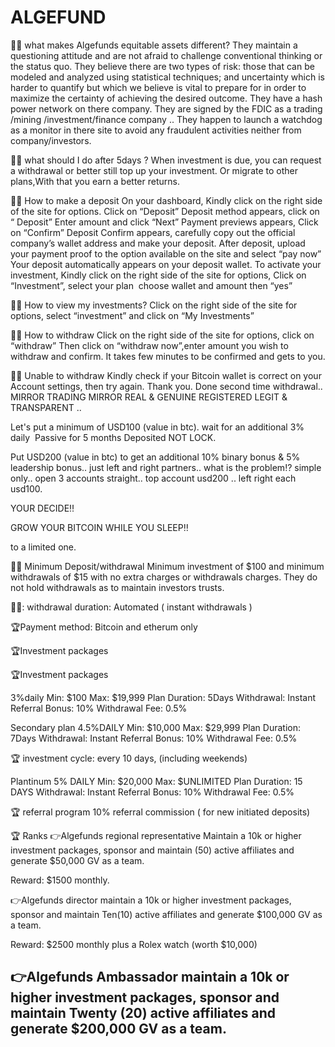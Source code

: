 # ALGEFUND
👊🏼 what makes Algefunds equitable assets different?
They maintain a questioning attitude and are not afraid to challenge conventional thinking or the status quo. They believe there are two types of risk: those that can be modeled and analyzed using statistical techniques; and uncertainty which is harder to quantify but which we believe is vital to prepare for in order to maximize the certainty of achieving the desired outcome. 
They have a hash power network on there company. 
They are signed by the FDIC as a trading /mining /investment/finance company ..
They happen to launch a watchdog as a monitor in there site to avoid any fraudulent activities neither from company/investors.


👊🏼 what should I do after 5days ?
When investment is due, you can request a withdrawal or better still top up your investment. Or migrate to other plans,With that you earn a better returns. 

👊🏼 How to make a deposit 
On your dashboard, Kindly click on the right side of the site for options.
Click on “Deposit” 
Deposit method appears, click on “ Deposit”
Enter amount and click “Next”
Payment previews appears, Click on “Confirm”
Deposit Confirm appears, carefully copy out the official company’s wallet address and make your deposit. 
After deposit, upload your payment proof to the option available on the site and select “pay now”
Your deposit automatically appears on your deposit wallet.
To activate your investment, 
Kindly click on the right side of the site for options, 
Click on “Investment”, select your plan  choose wallet and amount then “yes” 

👊🏼 How to view my investments?
Click on the right side of the site for options, select “investment” and click on “My Investments” 

👊🏼 How to withdraw 
Click on the right side of the site for options, click on “withdraw” 
Then click on “withdraw now”,enter amount you wish to withdraw and confirm.
It takes few minutes to be confirmed and gets to you. 

👊🏼 Unable to withdraw 
Kindly check if your Bitcoin wallet is correct on your Account settings, then try again.
Thank you.
Done second time withdrawal..
MIRROR TRADING MIRROR
REAL & GENUINE
REGISTERED LEGIT & TRANSPARENT .. 

Let's put a minimum of USD100 (value in btc).
wait for an additional 3% daily  Passive for 5 months 
Deposited NOT LOCK. 

Put USD200 (value in btc) to get an additional 10% binary bonus & 5% leadership bonus.. just left and right partners.. 
what is the problem⁉️ simple only.. open 3 accounts straight.. top account usd200 .. left right each usd100. 

YOUR DECIDE‼ 

GROW YOUR BITCOIN WHILE YOU SLEEP‼ 

to a limited one. 


👊🏼 Minimum Deposit/withdrawal
Minimum investment of $100 and minimum withdrawals of $15 with no extra charges or withdrawals charges.
They do not hold withdrawals as to maintain investors trusts. 

👊🏼: withdrawal duration: Automated ( instant withdrawals ) 

🏆Payment method: Bitcoin and etherum only 

🏆Investment packages 

🏆Investment packages 

3%daily 
Min: $100
Max: $19,999
Plan Duration: 5Days
Withdrawal: Instant
Referral Bonus: 10%
Withdrawal Fee: 0.5% 

Secondary plan
4.5%DAILY
Min: $10,000
Max: $29,999
Plan Duration: 7Days
Withdrawal: Instant
Referral Bonus: 10%
Withdrawal Fee: 0.5% 

🏆 investment cycle: every 10 days, (including weekends) 

Plantinum 
5% DAILY
Min: $20,000
Max: $UNLIMITED 
Plan Duration: 15 DAYS
Withdrawal: Instant
Referral Bonus: 10%
Withdrawal Fee: 0.5% 

🏆 referral program 
10% referral commission 
( for new initiated deposits) 

🏆 Ranks
👉Algefunds regional representative 
Maintain a 10k or higher investment packages, sponsor and maintain (50) active affiliates and generate $50,000 GV as a team. 

Reward: $1500 monthly.


👉Algefunds director
maintain a 10k or higher investment packages, sponsor and maintain Ten(10) active affiliates and generate $100,000 GV as a team. 

Reward: $2500 monthly plus a Rolex watch (worth $10,000) 

👉Algefunds Ambassador
maintain a 10k or higher investment packages, sponsor and maintain Twenty (20) active affiliates and generate $200,000 GV as a team.
------------------------------
